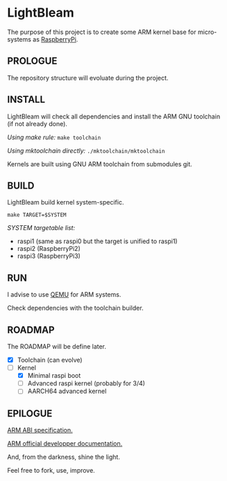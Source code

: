 # LightBleam

The purpose of this project is to create some ARM kernel base for micro-systems as [RaspberryPi](https://fr.wikipedia.org/wiki/Raspberry_Pi).

## PROLOGUE

The repository structure will evoluate during the project.

## INSTALL

LightBleam will check all dependencies and install the ARM GNU toolchain (if not already done).

_Using make rule:_ `make toolchain`

_Using mktoolchain directly:_ `./mktoolchain/mktoolchain`

Kernels are built using GNU ARM toolchain from submodules git.

## BUILD

LightBleam build kernel system-specific.

`make TARGET=$SYSTEM`

*SYSTEM targetable list:*
  - raspi1 (same as raspi0 but the target is unified to raspi1)
  - raspi2 (RaspberryPi2)
  - raspi3 (RaspberryPi3)

## RUN

I advise to use [QEMU](https://www.qemu.org/docs/master/qemu-doc.html) for ARM systems.

Check dependencies with the toolchain builder.

## ROADMAP

The ROADMAP will be define later.

- [X] Toolchain (can evolve)
- [ ] Kernel
  - [X] Minimal raspi boot
  - [ ] Advanced raspi kernel (probably for 3/4)
  - [ ] AARCH64 advanced kernel

## EPILOGUE

[ARM ABI specification.](http://infocenter.arm.com/help/index.jsp?topic=/com.arm.doc.ihi0042f/index.html)

[ARM official developper documentation.](https://developer.arm.com/docs)

And, from the darkness, shine the light.

Feel free to fork, use, improve.
